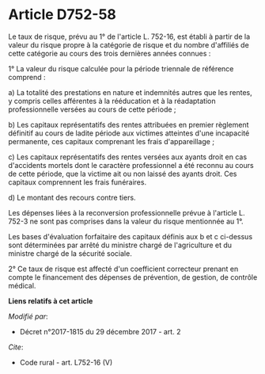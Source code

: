 # Article D752-58

Le taux de risque, prévu au 1° de l'article L. 752-16, est établi à partir de la valeur du risque propre à la catégorie de
risque et du nombre d'affiliés de cette catégorie au cours des trois dernières années connues :

1° La valeur du risque calculée pour la période triennale de référence comprend :

a) La totalité des prestations en nature et indemnités autres que les rentes, y compris celles afférentes à la rééducation et
à la réadaptation professionnelle versées au cours de cette période ;

b) Les capitaux représentatifs des rentes attribuées en premier règlement définitif au cours de ladite période aux victimes
atteintes d'une incapacité permanente, ces capitaux comprenant les frais d'appareillage ;

c) Les capitaux représentatifs des rentes versées aux ayants droit en cas d'accidents mortels dont le caractère professionnel
a été reconnu au cours de cette période, que la victime ait ou non laissé des ayants droit. Ces capitaux comprennent les
frais funéraires.

d) Le montant des recours contre tiers.

Les dépenses liées à la reconversion professionnelle prévue à l'article L. 752-3 ne sont pas comprises dans la valeur du
risque mentionnée au 1°.

Les bases d'évaluation forfaitaire des capitaux définis aux b et c ci-dessus sont déterminées par arrêté du ministre chargé
de l'agriculture et du ministre chargé de la sécurité sociale.

2° Ce taux de risque est affecté d'un coefficient correcteur prenant en compte le financement des dépenses de prévention, de
gestion, de contrôle médical.

**Liens relatifs à cet article**

_Modifié par_:

  - Décret n°2017-1815 du 29 décembre 2017 - art. 2

_Cite_:

  - Code rural - art. L752-16 (V)

